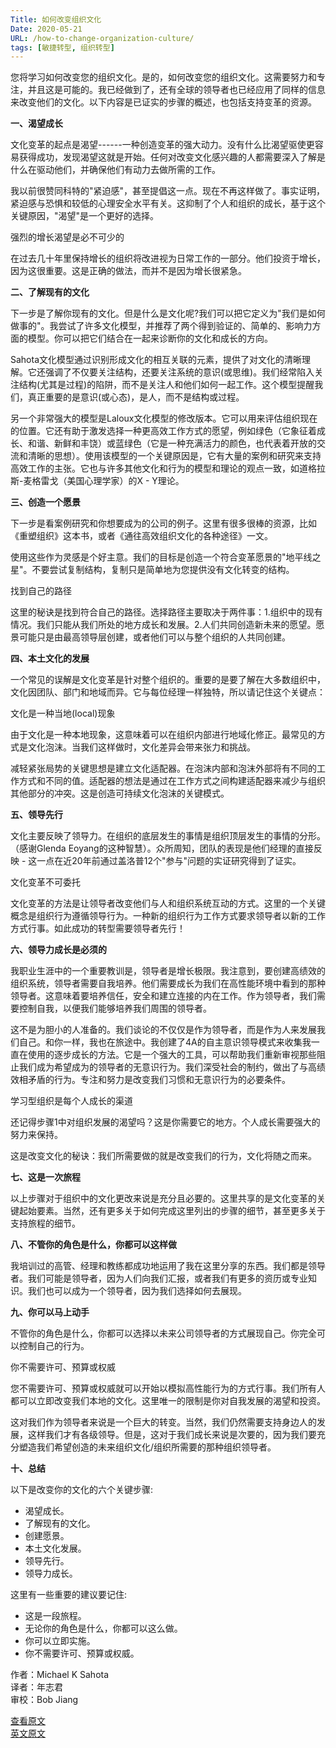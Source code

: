 ```yaml
---
Title: 如何改变组织文化
Date: 2020-05-21
URL: /how-to-change-organization-culture/
tags: [敏捷转型, 组织转型]
---
```


您将学习如何改变您的组织文化。是的，如何改变您的组织文化。这需要努力和专注，并且这是可能的。我已经做到了，还有全球的领导者也已经应用了同样的信息来改变他们的文化。以下内容是已证实的步骤的概述，也包括支持变革的资源。

**一、渴望成长**

文化变革的起点是渴望------一种创造变革的强大动力。没有什么比渴望驱使更容易获得成功，发现渴望这就是开始。任何对改变文化感兴趣的人都需要深入了解是什么在驱动他们，并确保他们有动力去做所需的工作。

我以前很赞同科特的"紧迫感"，甚至提倡这一点。现在不再这样做了。事实证明，紧迫感与恐惧和较低的心理安全水平有关。这抑制了个人和组织的成长，基于这个关键原因，"渴望"是一个更好的选择。

强烈的增长渴望是必不可少的

在过去几十年里保持增长的组织将改进视为日常工作的一部分。他们投资于增长，因为这很重要。这是正确的做法，而并不是因为增长很紧急。

**二、了解现有的文化**

下一步是了解你现有的文化。但是什么是文化呢?我们可以把它定义为"我们是如何做事的"。我尝试了许多文化模型，并推荐了两个得到验证的、简单的、影响力方面的模型。你可以把它们结合在一起来诊断你的文化和成长的方向。

Sahota文化模型通过识别形成文化的相互关联的元素，提供了对文化的清晰理解。它还强调了不仅要关注结构，还要关注系统的意识(或思维)。我们经常陷入关注结构(尤其是过程)的陷阱，而不是关注人和他们如何一起工作。这个模型提醒我们，真正重要的是意识(或心态)，是人，而不是结构或过程。

另一个非常强大的模型是Laloux文化模型的修改版本。它可以用来评估组织现在的位置。它还有助于激发选择一种更高效工作方式的愿望，例如绿色（它象征着成长、和谐、新鲜和丰饶）或蓝绿色（它是一种充满活力的颜色，也代表着开放的交流和清晰的思想）。使用该模型的一个关键原因是，它有大量的案例和研究来支持高效工作的主张。它也与许多其他文化和行为的模型和理论的观点一致，如道格拉斯-麦格雷戈（美国心理学家）的X - Y理论。

**三、创造一个愿景**

下一步是看案例研究和你想要成为的公司的例子。这里有很多很棒的资源，比如《重塑组织》这本书，或者《通往高效组织文化的各种途径》一文。

使用这些作为灵感是个好主意。我们的目标是创造一个符合变革愿景的"地平线之星"。不要尝试复制结构，复制只是简单地为您提供没有文化转变的结构。

找到自己的路径

这里的秘诀是找到符合自己的路径。选择路径主要取决于两件事：1.组织中的现有情况。我们只能从我们所处的地方成长和发展。2.人们共同创造新未来的愿望。愿景可能只是由最高领导层创建，或者他们可以与整个组织的人共同创建。

**四、本土文化的发展**

一个常见的误解是文化变革是针对整个组织的。重要的是要了解在大多数组织中，文化因团队、部门和地域而异。它与每位经理一样独特，所以请记住这个关键点：

文化是一种当地(local)现象

由于文化是一种本地现象，这意味着可以在组织内部进行地域化修正。最常见的方式是文化泡沫。当我们这样做时，文化差异会带来张力和挑战。

减轻紧张局势的关键思想是建立文化适配器。在泡沫内部和泡沫外部将有不同的工作方式和不同的值。适配器的想法是通过在工作方式之间构建适配器来减少与组织其他部分的冲突。这是创造可持续文化泡沫的关键模式。

**五、领导先行**

文化主要反映了领导力。在组织的底层发生的事情是组织顶层发生的事情的分形。（感谢Glenda Eoyang的这种智慧）。众所周知，团队的表现是他们经理的直接反映 - 这一点在近20年前通过盖洛普12个"参与"问题的实证研究得到了证实。

文化变革不可委托

文化变革的方法是让领导者改变他们与人和组织系统互动的方式。这里的一个关键概念是组织行为遵循领导行为。一种新的组织行为工作方式要求领导者以新的工作方式行事。如此成功的转型需要领导者先行！

**六、领导力成长是必须的**

我职业生涯中的一个重要教训是，领导者是增长极限。我注意到，要创建高绩效的组织系统，领导者需要自我培养。他们需要成长为我们在高性能环境中看到的那种领导者。这意味着要培养信任，安全和建立连接的内在工作。作为领导者，我们需要控制自我，以便我们能够培养我们周围的领导者。

这不是为胆小的人准备的。我们谈论的不仅仅是作为领导者，而是作为人来发展我们自己。和你一样，我也在旅途中。我创建了4A的自主意识领导模式来收集我一直在使用的逐步成长的方法。它是一个强大的工具，可以帮助我们重新审视那些阻止我们成为希望成为的领导者的无意识行为。我们深受社会的制约，做出了与高绩效相矛盾的行为。专注和努力是改变我们习惯和无意识行为的必要条件。

学习型组织是每个人成长的渠道

还记得步骤1中对组织发展的渴望吗？这是你需要它的地方。个人成长需要强大的努力来保持。

这是改变文化的秘诀：我们所需要做的就是改变我们的行为，文化将随之而来。

**七、这是一次旅程**

以上步骤对于组织中的文化更改来说是充分且必要的。这里共享的是文化变革的关键起始要素。当然，还有更多关于如何完成这里列出的步骤的细节，甚至更多关于支持旅程的细节。

**八、不管你的角色是什么，你都可以这样做**

我培训过的高管、经理和教练都成功地运用了我在这里分享的东西。我们都是领导者。我们可能是领导者，因为人们向我们汇报，或者我们有更多的资历或专业知识。我们也可以成为一个领导者，因为我们选择如何去展现。

**九、你可以马上动手**

不管你的角色是什么，你都可以选择以未来公司领导者的方式展现自己。你完全可以控制自己的行为。

你不需要许可、预算或权威

您不需要许可、预算或权威就可以开始以模拟高性能行为的方式行事。我们所有人都可以立即改变我们本地的文化。这里唯一的限制是你对自我发展的渴望和投资。

这对我们作为领导者来说是一个巨大的转变。当然，我们仍然需要支持身边人的发展，这样我们才有各级领导。但是，这对于我们成长来说是次要的，因为我们要充分塑造我们希望创造的未来组织文化/组织所需要的那种组织领导者。

**十、总结**

以下是改变你的文化的六个关键步骤:

-   渴望成长。
-   了解现有的文化。
-   创建愿景。
-   本土文化发展。
-   领导先行。
-   领导力成长。

这里有一些重要的建议要记住:

-   这是一段旅程。
-   无论你的角色是什么，你都可以这么做。
-   你可以立即实施。
-   你不需要许可、预算或权威。

作者：Michael K Sahota  
译者：年志君  
审校：Bob Jiang

[查看原文](https://mp.weixin.qq.com/s/ZVUH4K2VCxpsM9MyqFJmZA)    
[英文原文](http://agilitrix.com/2018/07/change-organizational-culture/)
